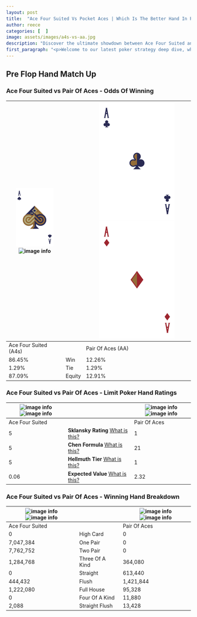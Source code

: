 ```yaml
---
layout: post
title:  "Ace Four Suited Vs Pocket Aces | Which Is The Better Hand In Poker? A Complete Guide"
author: reece
categories: [  ]
image: assets/images/a4s-vs-aa.jpg
description: "Discover the ultimate showdown between Ace Four Suited and Pair Of Aces in poker! Uncover the odds, strategies, and scenarios where one hand triumphs over the other. Get ready to up your poker game with this thrilling analysis."
first_paragraph: "<p>Welcome to our latest poker strategy deep dive, where we're pitting two distinct hands against each other in a high-stakes showdown: Ace Four Suited vs Pair Of Aces.</p><p>In the dynamic world of poker, every decision counts, and knowing which hand holds the upper hand is key to your success at the table.</p><p>In this article, we'll dissect these two hands, explore the scenarios where one dominates the other, and equip you with the knowledge to make strategic choices that can tip the odds in your favor.</p><p>Get ready to unravel the intriguing dynamics of these poker hands and elevate your game to new heights.</p>"
---
```




[comment]: # (sp0)

## Pre Flop Hand Match Up

<div class="table hand-ratings" markdown="1"> 



### Ace Four Suited vs Pair Of Aces - Odds Of Winning


    
| ![image info](assets/images/hand1/A.png) ![image info](assets/images/hand1/4s.png) |  | ![image info](assets/images/hand2/A.png) ![image info](assets/images/hand2/ao.png) |
| -------- | -------- | -------- |
| Ace Four Suited (A4s) |  | Pair Of Aces (AA) |
| 86.45% | Win | 12.26% |
| 1.29% | Tie | 1.29% |
| 87.09% | Equity | 12.91% |




[comment]: # (sp1)



### Ace Four Suited vs Pair Of Aces - Limit Poker Hand Ratings


    
| ![image info](https://www.riverpairs.com/assets/images/hand1/A.png) ![image info](https://www.riverpairs.com/assets/images/hand1/4s.png) |  | ![image info](https://www.riverpairs.com/assets/images/hand2/A.png) ![image info](https://www.riverpairs.com/assets/images/hand2/ao.png) |
| -------- | -------- | -------- |
| Ace Four Suited |  | Pair Of Aces |
| 5 | **Sklansky Rating** [What is this?](/sklansky-rating-explained) | 1 |
| 5 | **Chen Formula** [What is this?](/chen-formula-explained) | 21 |
| 5 | **Hellmuth Tier** [What is this?](/Hellmuth-tier-explained) | 1 |
| 0.06 | **Expected Value** [What is this?](/expected-value-explained) | 2.32 |




[comment]: # (sp2)



### Ace Four Suited vs Pair Of Aces - Winning Hand Breakdown


    
| ![image info](https://www.riverpairs.com/assets/images/hand1/A.png) ![image info](https://www.riverpairs.com/assets/images/hand1/4s.png) |  | ![image info](https://www.riverpairs.com/assets/images/hand2/A.png) ![image info](https://www.riverpairs.com/assets/images/hand2/ao.png) |
| -------- | -------- | -------- |
| Ace Four Suited |  | Pair Of Aces |
| 0 | High Card | 0 |
| 7,047,384 | One Pair | 0 |
| 7,762,752 | Two Pair | 0 |
| 1,284,768 | Three Of A Kind | 364,080 |
| 0 | Straight | 613,440 |
| 444,432 | Flush | 1,421,844 |
| 1,222,080 | Full House | 95,328 |
| 0 | Four Of A Kind | 11,880 |
| 2,088 | Straight Flush | 13,428 |




[comment]: # (sp3)



</div>

[comment]: # (sp4)



[comment]: # (sp5)

